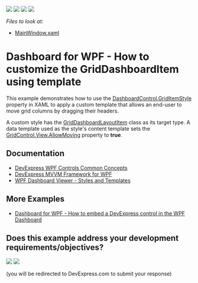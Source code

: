 <!-- default badges list -->
![](https://img.shields.io/endpoint?url=https://codecentral.devexpress.com/api/v1/VersionRange/143311307/18.2.3%2B)
[![](https://img.shields.io/badge/Open_in_DevExpress_Support_Center-FF7200?style=flat-square&logo=DevExpress&logoColor=white)](https://supportcenter.devexpress.com/ticket/details/T830550)
[![](https://img.shields.io/badge/📖_How_to_use_DevExpress_Examples-e9f6fc?style=flat-square)](https://docs.devexpress.com/GeneralInformation/403183)
[![](https://img.shields.io/badge/💬_Leave_Feedback-feecdd?style=flat-square)](#does-this-example-address-your-development-requirementsobjectives)
<!-- default badges end -->

<!-- default file list -->
*Files to look at*:

* [MainWindow.xaml](./CS/WpfDashboardCustomTemplates/MainWindow.xaml)
<!-- default file list end -->

# Dashboard for WPF - How to customize the GridDashboardItem using template

This example demonstrates how to use the [DashboardControl.GridItemStyle](https://docs.devexpress.com/Dashboard/DevExpress.DashboardWpf.DashboardControlBase.GridItemStyle) property in XAML to apply a custom template that allows an end-user to move grid columns by dragging their headers.

A custom style has the [GridDashboardLayoutItem](https://docs.devexpress.com/Dashboard/DevExpress.DashboardWpf.GridDashboardLayoutItem) class as its target type. A data template used as the style's content template sets the [GridControl.View.AllowMoving](https://docs.devexpress.com/WPF/DevExpress.Xpf.Grid.DataViewBase.AllowColumnMoving) property to **true**.

## Documentation

* [DevExpress WPF Controls Common Concepts](https://docs.devexpress.com/WPF/6794)
* [DevExpress MVVM Framework for WPF](https://docs.devexpress.com/WPF/15112)
* [WPF Dashboard Viewer - Styles and Templates](https://docs.devexpress.com/Dashboard/400142)

## More Examples

* [Dashboard for WPF - How to embed a DevExpress control in the WPF Dashboard](https://github.com/DevExpress-Examples/wpf-dashboard-how-to-embed-devexpress-control)
<!-- feedback -->
## Does this example address your development requirements/objectives?

[<img src="https://www.devexpress.com/support/examples/i/yes-button.svg"/>](https://www.devexpress.com/support/examples/survey.xml?utm_source=github&utm_campaign=wpf-dashboard-how-to-customize-items-using-templates&~~~was_helpful=yes) [<img src="https://www.devexpress.com/support/examples/i/no-button.svg"/>](https://www.devexpress.com/support/examples/survey.xml?utm_source=github&utm_campaign=wpf-dashboard-how-to-customize-items-using-templates&~~~was_helpful=no)

(you will be redirected to DevExpress.com to submit your response)
<!-- feedback end -->
